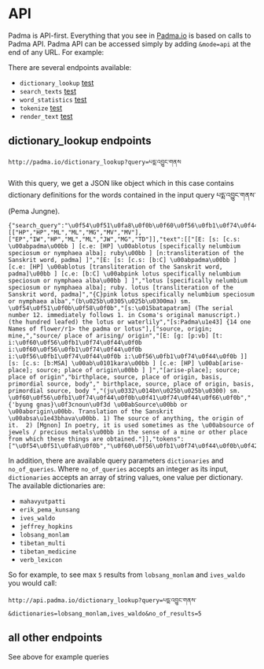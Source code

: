 # API

Padma is API-first. Everything that you see in [Padma.io](http://padma.io) is based on calls to Padma API. Padma API can be accessed simply by adding `&mode=api` at the end of any URL. For example:

There are several endpoints available: 

- `dictionary_lookup` [test](http://api.padma.io/dictionary_lookup?query=པདྨ་འབྱུང་གནས་)
- `search_texts` [test](http://api.padma.io/search_texts?query=པདྨ་འབྱུང་གནས་)
- `word_statistics` [test](http://api.padma.io/word_statistics?query=པདྨ་འབྱུང་གནས་)
- `tokenize` [test](http://api.padma.io/tokenize?query=པདྨ་འབྱུང་གནས་)
- `render_text` [test](http://api.padma.io/render_text?title=Terdzo-ZI-052.txt&start=2&end=4)

## dictionary_lookup endpoints

```
http://padma.io/dictionary_lookup?query=པདྨ་འབྱུང་གནས
```
With this query, we get a JSON like object which in this case contains dictionary definitions for the words contained in the input query པདྨ་འབྱུང་གནས་ (Pema Jungne). 

```
{"search_query":"\u0f54\u0f51\u0fa8\u0f0b\u0f60\u0f56\u0fb1\u0f74\u0f44\u0f0b\u0f42\u0f53\u0f66\u0f0b","source":[["HP","HP","ML","ML","MG","MV","MV"],["EP","IW","HP","ML","ML","JW","MG","TD"]],"text":[["[E: [s: [c.s: \u00abpadma\u00bb ] [c.e: [HP] \u00ablotus [specifically nelumbium speciosum or nymphaea alba]; ruby\u00bb ] [n:transliteration of the Sanskrit word, padma] ]","[E: [s: [c.s: [b:C] \u00abpadma\u00bb ] [c.e: [HP] \u00ablotus [transliteration of the Sanskrit word, padma]\u00bb ] [c.e: [b:C] \u00abpink lotus specifically nelumbium speciosum or nymphaea alba\u00bb ] ]","lotus [specifically nelumbium speciosum or nymphaea alba]; ruby. lotus [transliteration of the Sanskrit word, padma]","{C}pink lotus specifically nelumbium speciosum or nymphaea alba","(b\u025b\u0305\u025b\u0300ma) sm. \u0f54\u0f51\u0f0b\u0f58\u0f0b","[s:\u015batapatram] (The serial number 12. immediately follows 1. in Csoma's original manuscript.) (the hundred leafed) the lotus or waterlily","[s:Padma\u1e43] {14 one Names of flower/r1> the padma or lotus"],["source, origin; mine,","source/ place of arising/ origin","[E: [g: [p:vb] [t: i:\u0f60\u0f56\u0fb1\u0f74\u0f44\u0f0b i:\u0f60\u0f56\u0fb1\u0f74\u0f44\u0f0b i:\u0f56\u0fb1\u0f74\u0f44\u0f0b i:\u0f56\u0fb1\u0f74\u0f44\u0f0b ]] [s: [c.s: [b:MSA] \u00ab\u0101kara\u00bb ] [c.e: [HP] \u00ab[arise-place]; source; place of origin\u00bb ] ]","[arise-place]; source; place of origin","birthplace, source, place of origin, basis, primordial source, body"," birthplace, source, place of origin, basis, primordial source, body ","(ju\u0332\u014bn\u025b\u025b\u0300) sm. \u0f60\u0f56\u0fb1\u0f74\u0f44\u0f0b\u0f41\u0f74\u0f44\u0f66\u0f0b","{'byung gnas}\u0f3cnoun\u0f3d \u00abSource\u00bb or \u00aborigin\u00bb. Translation of the Sanskrit \u00absa\u1e43bhava\u00bb. 1) The source of anything, the origin of it.  2) [Mgnon] In poetry, it is used sometimes as the \u00absource of jewels / precious metals\u00bb in the sense of a mine or other place from which these things are obtained."]],"tokens":["\u0f54\u0f51\u0fa8\u0f0b","\u0f60\u0f56\u0fb1\u0f74\u0f44\u0f0b\u0f42\u0f53\u0f66\u0f0b"]}
```

In addition, there are available query parameters `dictionaries` and `no_of_queries`. Where `no_of_queries` accepts an integer as its input, `dictionaries` accepts an array of string values, one value per dictionary. The available dictionaries are:

- `mahavyutpatti`
- `erik_pema_kunsang`
- `ives_waldo`
- `jeffrey_hopkins`
- `lobsang_monlam`
- `tibetan_multi`
- `tibetan_medicine`
- `verb_lexicon`

So for example, to see max `5` results from `lobsang_monlam` and `ives_waldo` you would call: 

```
http://api.padma.io/dictionary_lookup?query=པདྨ་འབྱུང་གནས་&dictionaries=lobsang_monlam,ives_waldo&no_of_results=5
```

## all other endpoints

See above for example queries